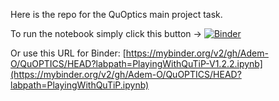 Here is the repo for the QuOptics main project task.

To run the notebook simply click this button -> [![Binder](https://mybinder.org/badge_logo.svg)]([https://mybinder.org/v2/gh/Adem-O/QuOPTICS/HEAD](https://mybinder.org/v2/gh/Adem-O/QuOPTICS/HEAD?labpath=PlayingWithQuTiP.ipynb))

Or use this URL for Binder: [https://mybinder.org/v2/gh/Adem-O/QuOPTICS/HEAD?labpath=PlayingWithQuTiP-V1.2.2.ipynb](https://mybinder.org/v2/gh/Adem-O/QuOPTICS/HEAD?labpath=PlayingWithQuTiP.ipynb)


